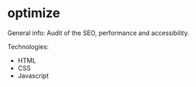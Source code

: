 # optimize

General info:
Audit of the SEO, performance and accessibility. 

Technologies:
- HTML
- CSS
- Javascript
